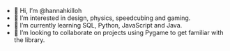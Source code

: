 - 👋 Hi, I’m @hannahkilloh
- 👀 I’m interested in design, physics, speedcubing and gaming. 
- 🌱 I’m currently learning SQL, Python, JavaScript and Java.
- 💞️ I’m looking to collaborate on projects using Pygame to get familiar with the library. 

<!---
hannahkilloh/hannahkilloh is a ✨ special ✨ repository because its `README.md` (this file) appears on your GitHub profile.
You can click the Preview link to take a look at your changes.
--->
